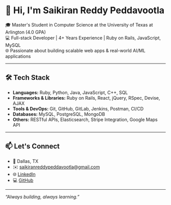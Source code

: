  <!--
 **![Your GitHub Stats](https://github-readme-stats.vercel.app/api?username=saikiran-pv&show_icons=true&theme=radical)

**![Top Languages](https://github-readme-stats.vercel.app/api/top-langs/?username=saikiran-pv&layout=compact&theme=tokyonight)
-->

# 👋 Hi, I'm Saikiran Reddy Peddavootla

🎓 Master's Student in Computer Science at the University of Texas at Arlington (4.0 GPA)  
💻 Full-stack Developer | 4+ Years Experience | Ruby on Rails, JavaScript, MySQL  
🌐 Passionate about building scalable web apps & real-world AI/ML applications

---

## 🛠️ Tech Stack
- **Languages:** Ruby, Python, Java, JavaScript, C++, SQL  
- **Frameworks & Libraries:** Ruby on Rails, React, jQuery, RSpec, Devise, AJAX  
- **Tools & DevOps:** Git, GitHub, GitLab, Jenkins, Postman, CI/CD  
- **Databases:** MySQL, PostgreSQL, MongoDB  
- **Others:** RESTful APIs, Elasticsearch, Stripe Integration, Google Maps API

---
 <!--
## 📊 GitHub Stats

![Saikiran's GitHub stats](https://github-readme-stats.vercel.app/api?username=saikiran-pv&show_icons=true&theme=radical&count_private=true)

![Top Languages](https://github-readme-stats.vercel.app/api/top-langs/?username=saikiran-pv&layout=compact&theme=radical)

---

## 🚀 Projects
- **E-commerce Web App:** Built using Rails + Stripe + Devise + responsive JavaScript front-end  
- **Autonomous Self-Driving Car:** Used Python, CNNs, and reinforcement learning for real-time simulation

---
-->
## 📫 Let's Connect
- 📍 Dallas, TX  
- ✉️ saikiranreddypeddavootla@gmail.com  
- 🌐 [LinkedIn](https://linkedin.com/)  
- 💻 [GitHub](https://github.com/saikiran-pv)

---

_“Always building, always learning.”_
